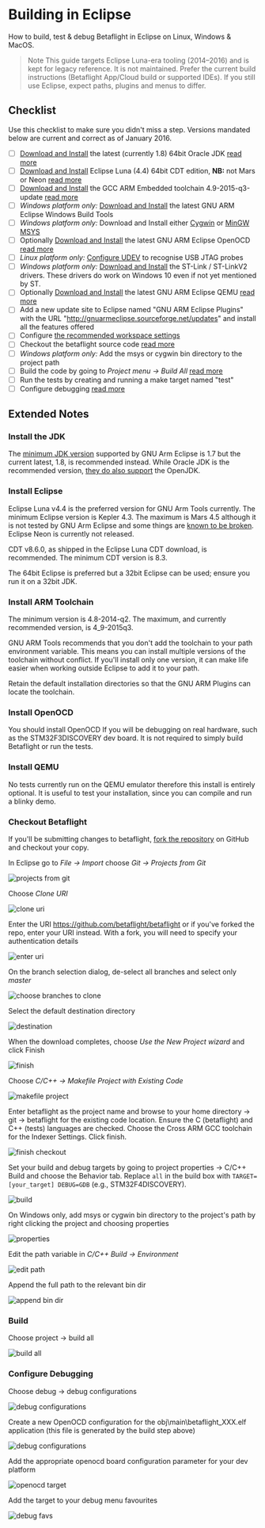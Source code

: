 # Building in Eclipse

How to build, test & debug Betaflight in Eclipse on Linux, Windows & MacOS.

> Note
> This guide targets Eclipse Luna-era tooling (2014–2016) and is kept for legacy reference. It is not maintained. Prefer the current build instructions (Betaflight App/Cloud build or supported IDEs). If you still use Eclipse, expect paths, plugins and menus to differ.

## Checklist

Use this checklist to make sure you didn't miss a step. Versions mandated below are current and correct as of January 2016.

- [ ] [Download and Install](http://www.oracle.com/technetwork/java/javase/downloads/jdk8-downloads-2133151.html) the latest (currently 1.8) 64bit Oracle JDK [read more](#install-the-jdk)
- [ ] [Download and Install](https://eclipse.org/downloads/packages/eclipse-ide-cc-developers/lunasr2) Eclipse Luna (4.4) 64bit CDT edition, **NB:** not Mars or Neon [read more](#install-eclipse)
- [ ] [Download and Install](https://launchpad.net/gcc-arm-embedded/4.9/4.9-2015-q3-update) the GCC ARM Embedded toolchain 4.9-2015-q3-update [read more](#install-arm-toolchain)
- [ ] _Windows platform only:_ [Download and Install](https://github.com/gnuarmeclipse/windows-build-tools/releases) the latest GNU ARM Eclipse Windows Build Tools
- [ ] _Windows platform only:_ Download and Install either [Cygwin](http://cygwin.com/install.html) or [MinGW MSYS](http://sourceforge.net/projects/mingw/files/latest/download)
- [ ] Optionally [Download and Install](https://github.com/gnuarmeclipse/openocd/releases) the latest GNU ARM Eclipse OpenOCD [read more](#install-openocd)
- [ ] _Linux platform only:_ [Configure UDEV](http://gnuarmeclipse.github.io/openocd/install/#udev) to recognise USB JTAG probes
- [ ] _Windows platform only:_ [Download and Install](http://www.st.com/web/en/catalog/tools/FM147/SC1887/PF260219) the ST-Link / ST-LinkV2 drivers. These drivers do work on Windows 10 even if not yet mentioned by ST.
- [ ] Optionally [Download and Install](https://github.com/gnuarmeclipse/qemu/releases) the latest GNU ARM Eclipse QEMU [read more](#install-qemu)
- [ ] Add a new update site to Eclipse named "GNU ARM Eclipse Plugins" with the URL "http://gnuarmeclipse.sourceforge.net/updates" and install all the features offered
- [ ] Configure [the recommended workspace settings](http://gnuarmeclipse.github.io/eclipse/workspace/preferences/)
- [ ] Checkout the betaflight source code [read more](#checkout-betaflight)
- [ ] _Windows platform only:_ Add the msys or cygwin bin directory to the project path
- [ ] Build the code by going to _Project menu -> Build All_ [read more](#build)
- [ ] Run the tests by creating and running a make target named "test"
- [ ] Configure debugging [read more](#configure-debugging)

## Extended Notes

### Install the JDK

The [minimum JDK version](http://gnuarmeclipse.github.io/plugins/install/#java) supported by GNU Arm Eclipse is 1.7 but the current latest, 1.8, is recommended instead. While Oracle JDK is the recommended version, [they do also support](http://gnuarmeclipse.github.io/plugins/install/#java) the OpenJDK.

### Install Eclipse

Eclipse Luna v4.4 is the preferred version for GNU Arm Tools currently. The minimum Eclipse version is Kepler 4.3. The maximum is Mars 4.5 although it is not tested by GNU Arm Eclipse and some things are [known to be broken](http://gnuarmeclipse.github.io/plugins/install/#eclipse--cdt). Eclipse Neon is currently not released.

CDT v8.6.0, as shipped in the Eclipse Luna CDT download, is recommended. The minimum CDT version is 8.3.

The 64bit Eclipse is preferred but a 32bit Eclipse can be used; ensure you run it on a 32bit JDK.

### Install ARM Toolchain

The minimum version is 4.8-2014-q2. The maximum, and currently recommended version, is 4_9-2015q3.

GNU ARM Tools recommends that you don't add the toolchain to your path environment variable. This means you can install multiple versions of the toolchain without conflict. If you'll install only one version, it can make life easier when working outside Eclipse to add it to your path.

Retain the default installation directories so that the GNU ARM Plugins can locate the toolchain.

### Install OpenOCD

You should install OpenOCD If you will be debugging on real hardware, such as the STM32F3DISCOVERY dev board. It is not required to simply build Betaflight or run the tests.

### Install QEMU

No tests currently run on the QEMU emulator therefore this install is entirely optional. It is useful to test your installation, since you can compile and run a blinky demo.

### Checkout Betaflight

If you'll be submitting changes to betaflight, [fork the repository](https://help.github.com/articles/fork-a-repo/) on GitHub and checkout your copy.

In Eclipse go to _File -> Import_ choose _Git -> Projects from Git_

![projects from git](../assets/building-in-eclipse/checkout-betaflight-001.PNG)

Choose _Clone URI_

![clone uri](../assets/building-in-eclipse/checkout-betaflight-002.PNG)

Enter the URI https://github.com/betaflight/betaflight or if you've forked the repo, enter your URI instead. With a fork, you will need to specify your authentication details

![enter uri](../assets/building-in-eclipse/checkout-betaflight-003.PNG)

On the branch selection dialog, de-select all branches and select only _master_

![choose branches to clone](../assets/building-in-eclipse/checkout-betaflight-004.PNG)

Select the default destination directory

![destination](../assets/building-in-eclipse/checkout-betaflight-005.PNG)

When the download completes, choose _Use the New Project wizard_ and click Finish

![finish](../assets/building-in-eclipse/checkout-betaflight-006.PNG)

Choose _C/C++ -> Makefile Project with Existing Code_

![makefile project](../assets/building-in-eclipse/checkout-betaflight-007.PNG)

Enter betaflight as the project name and browse to your home directory -> git -> betaflight for the existing code location. Ensure the C (betaflight) and C++ (tests) languages are checked. Choose the Cross ARM GCC toolchain for the Indexer Settings. Click finish.

![finish checkout](../assets/building-in-eclipse/checkout-betaflight-008.PNG)

Set your build and debug targets by going to project properties -> C/C++ Build and choose the Behavior tab. Replace `all` in the build box with `TARGET=[your_target] DEBUG=GDB` (e.g., STM32F4DISCOVERY).

![build](../assets/building-in-eclipse/checkout-betaflight-012.PNG)

On Windows only, add msys or cygwin bin directory to the project's path by right clicking the project and choosing properties

![properties](../assets/building-in-eclipse/checkout-betaflight-009.PNG)

Edit the path variable in _C/C++ Build -> Environment_

![edit path](../assets/building-in-eclipse/checkout-betaflight-010.PNG)

Append the full path to the relevant bin dir

![append bin dir](../assets/building-in-eclipse/checkout-betaflight-011.PNG)

### Build

Choose project -> build all

![build all](../assets/building-in-eclipse/checkout-betaflight-013.PNG)

### Configure Debugging

Choose debug -> debug configurations

![debug configurations](../assets/building-in-eclipse/checkout-betaflight-014.PNG)

Create a new OpenOCD configuration for the obj\main\betaflight_XXX.elf application (this file is generated by the build step above)

![debug configurations](../assets/building-in-eclipse/checkout-betaflight-015.PNG)

Add the appropriate openocd board configuration parameter for your dev platform

![openocd target](../assets/building-in-eclipse/checkout-betaflight-016.PNG)

Add the target to your debug menu favourites

![debug favs](../assets/building-in-eclipse/checkout-betaflight-017.PNG)

